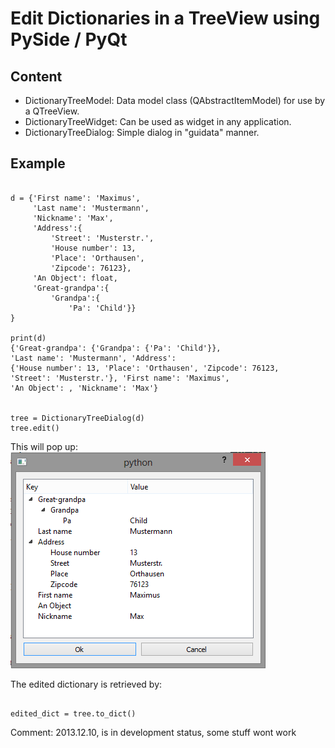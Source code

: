 # Edit Dictionaries in a TreeView using PySide / PyQt
## Content
+ DictionaryTreeModel: Data model class (QAbstractItemModel) for use by a QTreeView.
+ DictionaryTreeWidget: Can be used as widget in any application.
+ DictionaryTreeDialog: Simple dialog in "guidata" manner.

## Example
<pre><code>
d = {'First name': 'Maximus',
     'Last name': 'Mustermann',
     'Nickname': 'Max',
     'Address':{
         'Street': 'Musterstr.',
         'House number': 13,
         'Place': 'Orthausen',
         'Zipcode': 76123},
     'An Object': float,
     'Great-grandpa':{
         'Grandpa':{
             'Pa': 'Child'}}
}

print(d)
{'Great-grandpa': {'Grandpa': {'Pa': 'Child'}},
'Last name': 'Mustermann', 'Address':
{'House number': 13, 'Place': 'Orthausen', 'Zipcode': 76123,
'Street': 'Musterstr.'}, 'First name': 'Maximus',
'An Object': <type 'float'>, 'Nickname': 'Max'}


tree = DictionaryTreeDialog(d)
tree.edit()
</code></pre>
This will pop up:
![Dialog](data/screenshot1.png "DictionaryTreeDialog Window")

The edited dictionary is retrieved by:
<pre><code>
edited_dict = tree.to_dict()
</code></pre>


Comment: 2013.12.10, is in development status, some stuff wont work

